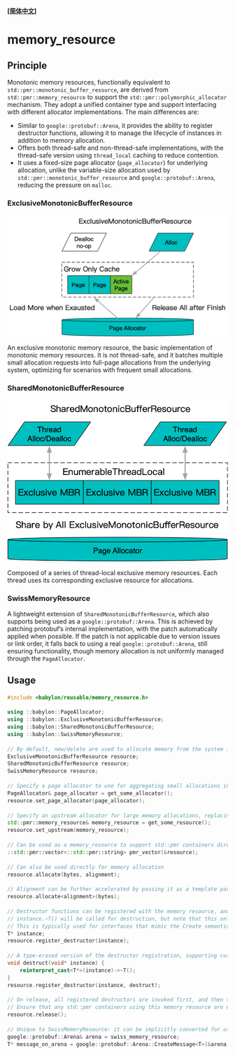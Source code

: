**[[简体中文]](memory_resource.zh-cn.md)**

# memory_resource

## Principle

Monotonic memory resources, functionally equivalent to `std::pmr::monotonic_buffer_resource`, are derived from `std::pmr::memory_resource` to support the `std::pmr::polymorphic_allocator` mechanism. They adopt a unified container type and support interfacing with different allocator implementations. The main differences are:

- Similar to `google::protobuf::Arena`, it provides the ability to register destructor functions, allowing it to manage the lifecycle of instances in addition to memory allocation.
- Offers both thread-safe and non-thread-safe implementations, with the thread-safe version using `thread_local` caching to reduce contention.
- It uses a fixed-size page allocator (`page_allocator`) for underlying allocation, unlike the variable-size allocation used by `std::pmr::monotonic_buffer_resource` and `google::protobuf::Arena`, reducing the pressure on `malloc`.

### ExclusiveMonotonicBufferResource

![](images/exclusive.png)

An exclusive monotonic memory resource, the basic implementation of monotonic memory resources. It is not thread-safe, and it batches multiple small allocation requests into full-page allocations from the underlying system, optimizing for scenarios with frequent small allocations.

### SharedMonotonicBufferResource

![](images/shared.png)

Composed of a series of thread-local exclusive memory resources. Each thread uses its corresponding exclusive resource for allocations.

### SwissMemoryResource

A lightweight extension of `SharedMonotonicBufferResource`, which also supports being used as a `google::protobuf::Arena`. This is achieved by patching protobuf’s internal implementation, with the patch automatically applied when possible. If the patch is not applicable due to version issues or link order, it falls back to using a real `google::protobuf::Arena`, still ensuring functionality, though memory allocation is not uniformly managed through the `PageAllocator`.

## Usage

```c++
#include <babylon/reusable/memory_resource.h>

using ::babylon::PageAllocator;
using ::babylon::ExclusiveMonotonicBufferResource;
using ::babylon::SharedMonotonicBufferResource;
using ::babylon::SwissMemoryResource;

// By default, new/delete are used to allocate memory from the system in whole pages
ExclusiveMonotonicBufferResource resource;
SharedMonotonicBufferResource resource;
SwissMemoryResource resource;

// Specify a page allocator to use for aggregating small allocations into full-page allocations, replacing the default SystemPageAllocator
PageAllocator& page_allocator = get_some_allocator();
resource.set_page_allocator(page_allocator);

// Specify an upstream allocator for large memory allocations, replacing the default std::pmr::new_delete_resource();
std::pmr::memory_resource& memory_resource = get_some_resource();
resource.set_upstream(memory_resource);

// Can be used as a memory_resource to support std::pmr containers directly
::std::pmr::vector<::std::pmr::string> pmr_vector(&resource);

// Can also be used directly for memory allocation
resource.allocate(bytes, alignment);

// Alignment can be further accelerated by passing it as a template parameter
resource.allocate<alignment>(bytes);

// Destructor functions can be registered with the memory resource, and they will be called when release is invoked
// instance.~T() will be called for destruction, but note that this only calls the destructor, and does not attempt to free the instance's memory
// This is typically used for interfaces that mimic the Create semantics of google::protobuf::Arena
T* instance;
resource.register_destructor(instance);

// A type-erased version of the destructor registration, supporting custom destruction methods
void destruct(void* instance) {
    reinterpret_cast<T*>(instance)->~T();
}
resource.register_destructor(instance, destruct);

// On release, all registered destructors are invoked first, and then the allocated memory is collectively freed
// Ensure that any std::pmr containers using this memory resource are destroyed before release is called
resource.release();

// Unique to SwissMemoryResource: it can be implicitly converted for use as an arena
google::protobuf::Arena& arena = swiss_memory_resource;
T* message_on_arena = google::protobuf::Arena::CreateMessage<T>(&arena);
```
